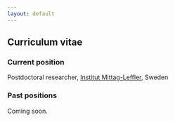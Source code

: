 ```yaml
---
layout: default
---
```


## Curriculum vitae

### Current position

Postdoctoral researcher, [Institut Mittag-Leffler](http://www.mittag-leffler.se), Sweden

### Past positions

Coming soon.